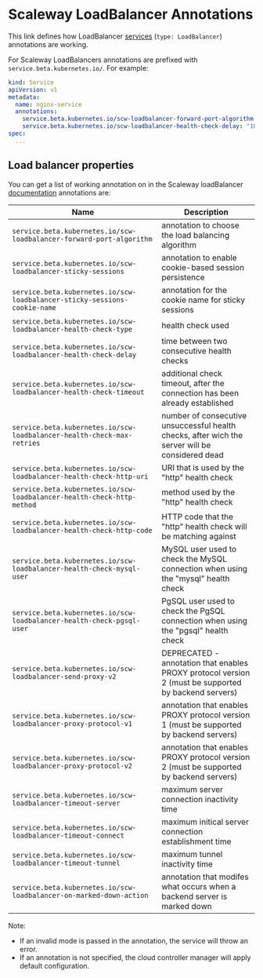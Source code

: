 # Scaleway LoadBalancer Annotations

This link defines how LoadBalancer [services](https://kubernetes.io/docs/concepts/services-networking/service/#internal-load-balancer) (`type: LoadBalancer`) annotations are working.

For Scaleway LoadBalancers annotations are prefixed with `service.beta.kubernetes.io/`. For example:

```yaml
kind: Service
apiVersion: v1
metadata:
  name: nginx-service
  annotations:
    service.beta.kubernetes.io/scw-loadbalancer-forward-port-algorithm: "roundrobin"
    service.beta.kubernetes.io/scw-loadbalancer-health-check-delay: "10s"
spec:
  ...
```

## Load balancer properties

You can get a list of working annotation on in the Scaleway loadBalancer [documentation](https://developers.scaleway.com/en/products/lb/api/#post-db0bfe) annotations are:

| Name | Description | 
| ---- | ----------- |
| `service.beta.kubernetes.io/scw-loadbalancer-forward-port-algorithm` | annotation to choose the load balancing algorithm |
| `service.beta.kubernetes.io/scw-loadbalancer-sticky-sessions` | annotation to enable cookie-based session persistence |
| `service.beta.kubernetes.io/scw-loadbalancer-sticky-sessions-cookie-name` | annotation for the cookie name for sticky sessions |
| `service.beta.kubernetes.io/scw-loadbalancer-health-check-type` | health check used |
| `service.beta.kubernetes.io/scw-loadbalancer-health-check-delay` | time between two consecutive health checks |
| `service.beta.kubernetes.io/scw-loadbalancer-health-check-timeout` | additional check timeout, after the connection has been already established |
| `service.beta.kubernetes.io/scw-loadbalancer-health-check-max-retries` | number of consecutive unsuccessful health checks, after wich the server will be considered dead |
| `service.beta.kubernetes.io/scw-loadbalancer-health-check-http-uri` | URI that is used by the "http" health check  |
| `service.beta.kubernetes.io/scw-loadbalancer-health-check-http-method` | method used by the "http" health check |
| `service.beta.kubernetes.io/scw-loadbalancer-health-check-http-code` | HTTP code that the "http" health check will be matching against |
| `service.beta.kubernetes.io/scw-loadbalancer-health-check-mysql-user` | MySQL user used to check the MySQL connection when using the "mysql" health check |
| `service.beta.kubernetes.io/scw-loadbalancer-health-check-pgsql-user` | PgSQL user used to check the PgSQL connection when using the "pgsql" health check |
| `service.beta.kubernetes.io/scw-loadbalancer-send-proxy-v2` | DEPRECATED - annotation that enables PROXY protocol version 2 (must be supported by backend servers) |
| `service.beta.kubernetes.io/scw-loadbalancer-proxy-protocol-v1` | annotation that enables PROXY protocol version 1 (must be supported by backend servers) |
| `service.beta.kubernetes.io/scw-loadbalancer-proxy-protocol-v2` | annotation that enables PROXY protocol version 2 (must be supported by backend servers) |
| `service.beta.kubernetes.io/scw-loadbalancer-timeout-server` | maximum server connection inactivity time |
| `service.beta.kubernetes.io/scw-loadbalancer-timeout-connect` | maximum initical server connection establishment time |
| `service.beta.kubernetes.io/scw-loadbalancer-timeout-tunnel` | maximum tunnel inactivity time |
| `service.beta.kubernetes.io/scw-loadbalancer-on-marked-down-action` | annotation that modifes what occurs when a backend server is marked down |

Note:
- If an invalid mode is passed in the annotation, the service will throw an error.
- If an annotation is not specified, the cloud controller manager will apply default configuration.  
